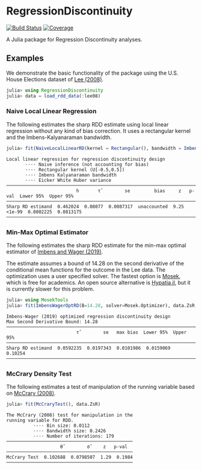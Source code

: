 # RegressionDiscontinuity

[![Build Status](https://github.com/nignatiadis/RegressionDiscontinuity.jl/workflows/CI/badge.svg)](https://github.com/nignatiadis/RegressionDiscontinuity.jl/actions)
[![Coverage](https://codecov.io/gh/nignatiadis/RegressionDiscontinuity.jl/branch/master/graph/badge.svg)](https://codecov.io/gh/nignatiadis/RegressionDiscontinuity.jl)

A Julia package for Regression Discontinuity analyses.

## Examples

We demonstrate the basic functionality of the package using the U.S. House Elections dataset of [Lee (2008)](https://www.sciencedirect.com/science/article/abs/pii/S0304407607001121).

```julia
julia> using RegressionDiscontinuity
julia> data = load_rdd_data(:lee08)
```

### Naive Local Linear Regression
The following estimates the sharp RDD estimate using local linear regression
without any kind of bias correction. It uses a rectangular kernel and the
Imbens-Kalyanaraman bandwidth.

```julia
julia> fit(NaiveLocalLinearRD(kernel = Rectangular(), bandwidth = ImbensKalyanaraman()), data.ZsR, data.Ys)
```

```
Local linear regression for regression discontinuity design
       ⋅⋅⋅⋅ Naive inference (not accounting for bias)
       ⋅⋅⋅⋅ Rectangular kernel (U[-0.5,0.5])
       ⋅⋅⋅⋅ Imbens Kalyanaraman bandwidth
       ⋅⋅⋅⋅ Eicker White Huber variance
────────────────────────────────────────────────────────────────────────────────────────────────
                          h       τ̂         se         bias     z   p-val  Lower 95%  Upper 95%
────────────────────────────────────────────────────────────────────────────────────────────────
Sharp RD estimand  0.462024  0.08077  0.0087317  unaccounted  9.25  <1e-99  0.0802225  0.0813175
────────────────────────────────────────────────────────────────────────────────────────────────
```
### Min-Max Optimal Estimator

The following estimates the sharp RDD estimate for the min-max optimal
estimator of [Imbens and Wager (2019)](https://arxiv.org/abs/1705.01677).

The estimate assumes a bound of 14.28 on the second derivative of the conditional
mean functions for the outcome in the Lee data. The optimization uses a user specified solver. The fastest option is [Mosek](https://docs.mosek.com/9.2/install/installation.html), which is free for academics. An open source alternative is [Hypatia.jl](https://github.com/chriscoey/Hypatia.jl), but it is currently slower for this problem.  

```julia
julia> using MosekTools
julia> fit(ImbensWagerOptRD(B=14.28, solver=Mosek.Optimizer), data.ZsR, data.Ys)
```

```
Imbens-Wager (2019) optimized regression discontinuity design
Max Second Derivative Bound: 14.28
────────────────────────────────────────────────────────────────────────
                          τ̂         se   max bias  Lower 95%  Upper 95%
────────────────────────────────────────────────────────────────────────
Sharp RD estimand  0.0592235  0.0197343  0.0101986  0.0159069    0.10254
────────────────────────────────────────────────────────────────────────
```

### McCrary Density Test

The following estimates a test of manipulation of the running variable based on [McCrary (2008)](https://www.sciencedirect.com/science/article/abs/pii/S0304407607001133). 

```julia
julia> fit(McCraryTest(), data.ZsR)
```

```
The McCrary (2008) test for manipulation in the
running variable for RDD.
          ⋅⋅⋅⋅ Bin size: 0.0112
          ⋅⋅⋅⋅ Bandwidth size: 0.2426
          ⋅⋅⋅⋅ Number of iterations: 179
───────────────────────────────────────────────
                    θ̂         σ̂     z   p-val
───────────────────────────────────────────────
McCrary Test  0.102688  0.0798507  1.29  0.1984
───────────────────────────────────────────────
```

